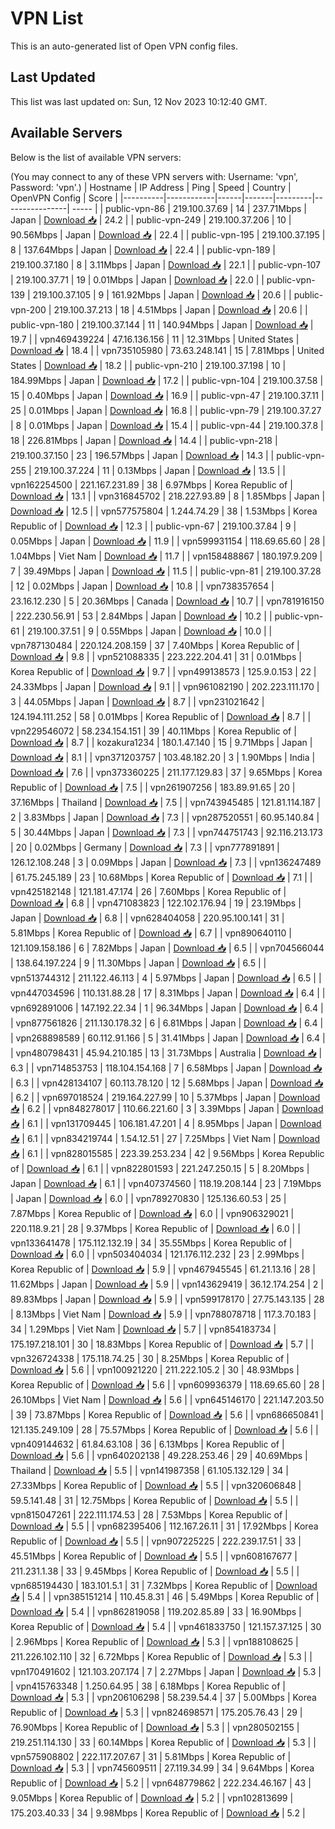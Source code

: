 # VPN List

This is an auto-generated list of Open VPN config files.

## Last Updated

This list was last updated on: Sun, 12 Nov 2023 10:12:40 GMT.

## Available Servers

Below is the list of available VPN servers:

(You may connect to any of these VPN servers with: Username: 'vpn', Password: 'vpn'.)
| Hostname | IP Address | Ping | Speed | Country | OpenVPN Config | Score |
|----------|------------|------|-------|---------|----------------| ----- |
| public-vpn-86 | 219.100.37.69 | 14 | 237.71Mbps | Japan | [Download 📥](./configs/server_0_JP.ovpn) | 24.2 |
| public-vpn-249 | 219.100.37.206 | 10 | 90.56Mbps | Japan | [Download 📥](./configs/server_1_JP.ovpn) | 22.4 |
| public-vpn-195 | 219.100.37.195 | 8 | 137.64Mbps | Japan | [Download 📥](./configs/server_2_JP.ovpn) | 22.4 |
| public-vpn-189 | 219.100.37.180 | 8 | 3.11Mbps | Japan | [Download 📥](./configs/server_3_JP.ovpn) | 22.1 |
| public-vpn-107 | 219.100.37.71 | 19 | 0.01Mbps | Japan | [Download 📥](./configs/server_4_JP.ovpn) | 22.0 |
| public-vpn-139 | 219.100.37.105 | 9 | 161.92Mbps | Japan | [Download 📥](./configs/server_5_JP.ovpn) | 20.6 |
| public-vpn-200 | 219.100.37.213 | 18 | 4.51Mbps | Japan | [Download 📥](./configs/server_6_JP.ovpn) | 20.6 |
| public-vpn-180 | 219.100.37.144 | 11 | 140.94Mbps | Japan | [Download 📥](./configs/server_7_JP.ovpn) | 19.7 |
| vpn469439224 | 47.16.136.156 | 11 | 12.31Mbps | United States | [Download 📥](./configs/server_8_US.ovpn) | 18.4 |
| vpn735105980 | 73.63.248.141 | 15 | 7.81Mbps | United States | [Download 📥](./configs/server_9_US.ovpn) | 18.2 |
| public-vpn-210 | 219.100.37.198 | 10 | 184.99Mbps | Japan | [Download 📥](./configs/server_10_JP.ovpn) | 17.2 |
| public-vpn-104 | 219.100.37.58 | 15 | 0.40Mbps | Japan | [Download 📥](./configs/server_11_JP.ovpn) | 16.9 |
| public-vpn-47 | 219.100.37.11 | 25 | 0.01Mbps | Japan | [Download 📥](./configs/server_12_JP.ovpn) | 16.8 |
| public-vpn-79 | 219.100.37.27 | 8 | 0.01Mbps | Japan | [Download 📥](./configs/server_13_JP.ovpn) | 15.4 |
| public-vpn-44 | 219.100.37.8 | 18 | 226.81Mbps | Japan | [Download 📥](./configs/server_14_JP.ovpn) | 14.4 |
| public-vpn-218 | 219.100.37.150 | 23 | 196.57Mbps | Japan | [Download 📥](./configs/server_15_JP.ovpn) | 14.3 |
| public-vpn-255 | 219.100.37.224 | 11 | 0.13Mbps | Japan | [Download 📥](./configs/server_16_JP.ovpn) | 13.5 |
| vpn162254500 | 221.167.231.89 | 38 | 6.97Mbps | Korea Republic of | [Download 📥](./configs/server_17_KR.ovpn) | 13.1 |
| vpn316845702 | 218.227.93.89 | 8 | 1.85Mbps | Japan | [Download 📥](./configs/server_18_JP.ovpn) | 12.5 |
| vpn577575804 | 1.244.74.29 | 38 | 1.53Mbps | Korea Republic of | [Download 📥](./configs/server_19_KR.ovpn) | 12.3 |
| public-vpn-67 | 219.100.37.84 | 9 | 0.05Mbps | Japan | [Download 📥](./configs/server_20_JP.ovpn) | 11.9 |
| vpn599931154 | 118.69.65.60 | 28 | 1.04Mbps | Viet Nam | [Download 📥](./configs/server_21_VN.ovpn) | 11.7 |
| vpn158488867 | 180.197.9.209 | 7 | 39.49Mbps | Japan | [Download 📥](./configs/server_22_JP.ovpn) | 11.5 |
| public-vpn-81 | 219.100.37.28 | 12 | 0.02Mbps | Japan | [Download 📥](./configs/server_23_JP.ovpn) | 10.8 |
| vpn738357654 | 23.16.12.230 | 5 | 20.36Mbps | Canada | [Download 📥](./configs/server_24_CA.ovpn) | 10.7 |
| vpn781916150 | 222.230.56.91 | 53 | 2.84Mbps | Japan | [Download 📥](./configs/server_25_JP.ovpn) | 10.2 |
| public-vpn-61 | 219.100.37.51 | 9 | 0.55Mbps | Japan | [Download 📥](./configs/server_26_JP.ovpn) | 10.0 |
| vpn787130484 | 220.124.208.159 | 37 | 7.40Mbps | Korea Republic of | [Download 📥](./configs/server_27_KR.ovpn) | 9.8 |
| vpn521088335 | 223.222.204.41 | 31 | 0.01Mbps | Korea Republic of | [Download 📥](./configs/server_28_KR.ovpn) | 9.7 |
| vpn499138573 | 125.9.0.153 | 22 | 24.33Mbps | Japan | [Download 📥](./configs/server_29_JP.ovpn) | 9.1 |
| vpn961082190 | 202.223.111.170 | 3 | 44.05Mbps | Japan | [Download 📥](./configs/server_30_JP.ovpn) | 8.7 |
| vpn231021642 | 124.194.111.252 | 58 | 0.01Mbps | Korea Republic of | [Download 📥](./configs/server_31_KR.ovpn) | 8.7 |
| vpn229546072 | 58.234.154.151 | 39 | 40.11Mbps | Korea Republic of | [Download 📥](./configs/server_32_KR.ovpn) | 8.7 |
| kozakura1234 | 180.1.47.140 | 15 | 9.71Mbps | Japan | [Download 📥](./configs/server_33_JP.ovpn) | 8.1 |
| vpn371203757 | 103.48.182.20 | 3 | 1.90Mbps | India | [Download 📥](./configs/server_34_IN.ovpn) | 7.6 |
| vpn373360225 | 211.177.129.83 | 37 | 9.65Mbps | Korea Republic of | [Download 📥](./configs/server_35_KR.ovpn) | 7.5 |
| vpn261907256 | 183.89.91.65 | 20 | 37.16Mbps | Thailand | [Download 📥](./configs/server_36_TH.ovpn) | 7.5 |
| vpn743945485 | 121.81.114.187 | 2 | 3.83Mbps | Japan | [Download 📥](./configs/server_37_JP.ovpn) | 7.3 |
| vpn287520551 | 60.95.140.84 | 5 | 30.44Mbps | Japan | [Download 📥](./configs/server_38_JP.ovpn) | 7.3 |
| vpn744751743 | 92.116.213.173 | 20 | 0.02Mbps | Germany | [Download 📥](./configs/server_39_DE.ovpn) | 7.3 |
| vpn777891891 | 126.12.108.248 | 3 | 0.09Mbps | Japan | [Download 📥](./configs/server_40_JP.ovpn) | 7.3 |
| vpn136247489 | 61.75.245.189 | 23 | 10.68Mbps | Korea Republic of | [Download 📥](./configs/server_41_KR.ovpn) | 7.1 |
| vpn425182148 | 121.181.47.174 | 26 | 7.60Mbps | Korea Republic of | [Download 📥](./configs/server_42_KR.ovpn) | 6.8 |
| vpn471083823 | 122.102.176.94 | 19 | 23.19Mbps | Japan | [Download 📥](./configs/server_43_JP.ovpn) | 6.8 |
| vpn628404058 | 220.95.100.141 | 31 | 5.81Mbps | Korea Republic of | [Download 📥](./configs/server_44_KR.ovpn) | 6.7 |
| vpn890640110 | 121.109.158.186 | 6 | 7.82Mbps | Japan | [Download 📥](./configs/server_45_JP.ovpn) | 6.5 |
| vpn704566044 | 138.64.197.224 | 9 | 11.30Mbps | Japan | [Download 📥](./configs/server_46_JP.ovpn) | 6.5 |
| vpn513744312 | 211.122.46.113 | 4 | 5.97Mbps | Japan | [Download 📥](./configs/server_47_JP.ovpn) | 6.5 |
| vpn447034596 | 110.131.88.28 | 17 | 8.31Mbps | Japan | [Download 📥](./configs/server_48_JP.ovpn) | 6.4 |
| vpn692891006 | 147.192.22.34 | 1 | 96.34Mbps | Japan | [Download 📥](./configs/server_49_JP.ovpn) | 6.4 |
| vpn877561826 | 211.130.178.32 | 6 | 6.81Mbps | Japan | [Download 📥](./configs/server_50_JP.ovpn) | 6.4 |
| vpn268898589 | 60.112.91.166 | 5 | 31.41Mbps | Japan | [Download 📥](./configs/server_51_JP.ovpn) | 6.4 |
| vpn480798431 | 45.94.210.185 | 13 | 31.73Mbps | Australia | [Download 📥](./configs/server_52_AU.ovpn) | 6.3 |
| vpn714853753 | 118.104.154.168 | 7 | 6.58Mbps | Japan | [Download 📥](./configs/server_53_JP.ovpn) | 6.3 |
| vpn428134107 | 60.113.78.120 | 12 | 5.68Mbps | Japan | [Download 📥](./configs/server_54_JP.ovpn) | 6.2 |
| vpn697018524 | 219.164.227.99 | 10 | 5.37Mbps | Japan | [Download 📥](./configs/server_55_JP.ovpn) | 6.2 |
| vpn848278017 | 110.66.221.60 | 3 | 3.39Mbps | Japan | [Download 📥](./configs/server_56_JP.ovpn) | 6.1 |
| vpn131709445 | 106.181.47.201 | 4 | 8.95Mbps | Japan | [Download 📥](./configs/server_57_JP.ovpn) | 6.1 |
| vpn834219744 | 1.54.12.51 | 27 | 7.25Mbps | Viet Nam | [Download 📥](./configs/server_58_VN.ovpn) | 6.1 |
| vpn828015585 | 223.39.253.234 | 42 | 9.56Mbps | Korea Republic of | [Download 📥](./configs/server_59_KR.ovpn) | 6.1 |
| vpn822801593 | 221.247.250.15 | 5 | 8.20Mbps | Japan | [Download 📥](./configs/server_60_JP.ovpn) | 6.1 |
| vpn407374560 | 118.19.208.144 | 23 | 7.19Mbps | Japan | [Download 📥](./configs/server_61_JP.ovpn) | 6.0 |
| vpn789270830 | 125.136.60.53 | 25 | 7.87Mbps | Korea Republic of | [Download 📥](./configs/server_62_KR.ovpn) | 6.0 |
| vpn906329021 | 220.118.9.21 | 28 | 9.37Mbps | Korea Republic of | [Download 📥](./configs/server_63_KR.ovpn) | 6.0 |
| vpn133641478 | 175.112.132.19 | 34 | 35.55Mbps | Korea Republic of | [Download 📥](./configs/server_64_KR.ovpn) | 6.0 |
| vpn503404034 | 121.176.112.232 | 23 | 2.99Mbps | Korea Republic of | [Download 📥](./configs/server_65_KR.ovpn) | 5.9 |
| vpn467945545 | 61.21.13.16 | 28 | 11.62Mbps | Japan | [Download 📥](./configs/server_66_JP.ovpn) | 5.9 |
| vpn143629419 | 36.12.174.254 | 2 | 89.83Mbps | Japan | [Download 📥](./configs/server_67_JP.ovpn) | 5.9 |
| vpn599178170 | 27.75.143.135 | 28 | 8.13Mbps | Viet Nam | [Download 📥](./configs/server_68_VN.ovpn) | 5.9 |
| vpn788078718 | 117.3.70.183 | 34 | 1.29Mbps | Viet Nam | [Download 📥](./configs/server_69_VN.ovpn) | 5.7 |
| vpn854183734 | 175.197.218.101 | 30 | 18.83Mbps | Korea Republic of | [Download 📥](./configs/server_70_KR.ovpn) | 5.7 |
| vpn326724338 | 175.118.74.25 | 30 | 8.25Mbps | Korea Republic of | [Download 📥](./configs/server_71_KR.ovpn) | 5.6 |
| vpn100921220 | 211.222.105.2 | 30 | 48.93Mbps | Korea Republic of | [Download 📥](./configs/server_72_KR.ovpn) | 5.6 |
| vpn609936379 | 118.69.65.60 | 28 | 26.10Mbps | Viet Nam | [Download 📥](./configs/server_73_VN.ovpn) | 5.6 |
| vpn645146170 | 221.147.203.50 | 39 | 73.87Mbps | Korea Republic of | [Download 📥](./configs/server_74_KR.ovpn) | 5.6 |
| vpn686650841 | 121.135.249.109 | 28 | 75.57Mbps | Korea Republic of | [Download 📥](./configs/server_75_KR.ovpn) | 5.6 |
| vpn409144632 | 61.84.63.108 | 36 | 6.13Mbps | Korea Republic of | [Download 📥](./configs/server_76_KR.ovpn) | 5.6 |
| vpn640202138 | 49.228.253.46 | 29 | 40.69Mbps | Thailand | [Download 📥](./configs/server_77_TH.ovpn) | 5.5 |
| vpn141987358 | 61.105.132.129 | 34 | 27.33Mbps | Korea Republic of | [Download 📥](./configs/server_78_KR.ovpn) | 5.5 |
| vpn320606848 | 59.5.141.48 | 31 | 12.75Mbps | Korea Republic of | [Download 📥](./configs/server_79_KR.ovpn) | 5.5 |
| vpn815047261 | 222.111.174.53 | 28 | 7.53Mbps | Korea Republic of | [Download 📥](./configs/server_80_KR.ovpn) | 5.5 |
| vpn682395406 | 112.167.26.11 | 31 | 17.92Mbps | Korea Republic of | [Download 📥](./configs/server_81_KR.ovpn) | 5.5 |
| vpn907225225 | 222.239.17.51 | 33 | 45.51Mbps | Korea Republic of | [Download 📥](./configs/server_82_KR.ovpn) | 5.5 |
| vpn608167677 | 211.231.1.38 | 33 | 9.45Mbps | Korea Republic of | [Download 📥](./configs/server_83_KR.ovpn) | 5.5 |
| vpn685194430 | 183.101.5.1 | 31 | 7.32Mbps | Korea Republic of | [Download 📥](./configs/server_84_KR.ovpn) | 5.4 |
| vpn385151214 | 110.45.8.31 | 46 | 5.49Mbps | Korea Republic of | [Download 📥](./configs/server_85_KR.ovpn) | 5.4 |
| vpn862819058 | 119.202.85.89 | 33 | 16.90Mbps | Korea Republic of | [Download 📥](./configs/server_86_KR.ovpn) | 5.4 |
| vpn461833750 | 121.157.37.125 | 30 | 2.96Mbps | Korea Republic of | [Download 📥](./configs/server_87_KR.ovpn) | 5.3 |
| vpn188108625 | 211.226.102.110 | 32 | 6.72Mbps | Korea Republic of | [Download 📥](./configs/server_88_KR.ovpn) | 5.3 |
| vpn170491602 | 121.103.207.174 | 7 | 2.27Mbps | Japan | [Download 📥](./configs/server_89_JP.ovpn) | 5.3 |
| vpn415763348 | 1.250.64.95 | 38 | 6.18Mbps | Korea Republic of | [Download 📥](./configs/server_90_KR.ovpn) | 5.3 |
| vpn206106298 | 58.239.54.4 | 37 | 5.00Mbps | Korea Republic of | [Download 📥](./configs/server_91_KR.ovpn) | 5.3 |
| vpn824698571 | 175.205.76.43 | 29 | 76.90Mbps | Korea Republic of | [Download 📥](./configs/server_92_KR.ovpn) | 5.3 |
| vpn280502155 | 219.251.114.130 | 33 | 60.14Mbps | Korea Republic of | [Download 📥](./configs/server_93_KR.ovpn) | 5.3 |
| vpn575908802 | 222.117.207.67 | 31 | 5.81Mbps | Korea Republic of | [Download 📥](./configs/server_94_KR.ovpn) | 5.3 |
| vpn745609511 | 27.119.34.99 | 34 | 9.64Mbps | Korea Republic of | [Download 📥](./configs/server_95_KR.ovpn) | 5.2 |
| vpn648779862 | 222.234.46.167 | 43 | 9.05Mbps | Korea Republic of | [Download 📥](./configs/server_96_KR.ovpn) | 5.2 |
| vpn102813699 | 175.203.40.33 | 34 | 9.98Mbps | Korea Republic of | [Download 📥](./configs/server_97_KR.ovpn) | 5.2 |
